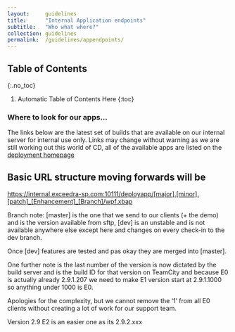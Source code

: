 ```yaml
---
layout:     guidelines
title:      "Internal Application endpoints"
subtitle:   "Who what where?"
collection: guidelines
permalink:  /guidelines/appendpoints/
---
```


## Table of Contents
{:.no_toc}

1. Automatic Table of Contents Here
{:toc}


### Where to look for our apps...

The links below are the latest set of builds that are available on our internal server for internal use only.
Links may change without warning as we are still working out this world of CD, all of the available apps are listed on the [deployment homepage](https://internal.exceedra-sp.com:10111/deployapp/)

## Basic URL structure moving forwards will be

https://internal.exceedra-sp.com:10111/deployapp/[major].[minor].[patch]_[Enhancement]_[Branch]/wpf.xbap


Branch note: [master] is the one that we send to our clients (+ the demo) and is the version available from sftp, [dev] is an unstable and is not available anywhere else except here and changes on every check-in to the dev branch.

Once [dev] features are tested and pas okay they are merged into [master].

One further note is the last number of the version is now dictated by the build server and is the build ID for that version on TeamCity and because E0 is actually already 2.9.1.207 we need to make E1 version start at 2.9.1.1000 so anything under 1000 is E0.

Apologies for the complexity, but we cannot remove the ‘1’ from all E0 clients without creating a lot of work for our support team.

Version 2.9 E2 is an easier one as its 2.9.2.xxx

